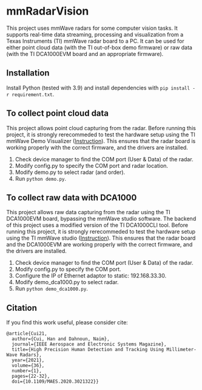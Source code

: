 # mmRadarVision

This project uses mmWave radars for some computer vision tasks. It supports real-time data streaming, processing and visualization from a Texas Instruments (TI) mmWave radar board to a PC. 
It can be used for either point cloud data (with the TI out-of-box demo firmware) or raw data (with the TI DCA1000EVM board and an appropriate firmware).

## Installation 

Install Python (tested with 3.9) and install dependencies with ```pip install -r requirement.txt```.

## To collect point cloud data

This project allows point cloud capturing from the radar.
Before running this project, it is strongly rerecommeded to test the hardware setup using the TI mmWave Demo Visualizer ([Instruction](https://www.ti.com/lit/ug/swru587/swru587.pdf)). 
This ensures that the radar board is working properly with the correct firmware, and the drivers are installed. 
1. Check device manager to find the COM port (User & Data) of the radar. 
2. Modify config.py to specify the COM port and radar location. 
3. Modify demo.py to select radar (and order).
4. Run ```python demo.py```.

## To collect raw data with DCA1000

This project allows raw data capturing from the radar using the TI DCA1000EVM board, bypassing the mmWave studio software. 
The backend of this project uses a modified version of the TI DCA1000CLI tool.
Before running this project, it is strongly rerecommeded to test the hardware setup using the TI mmWave studio ([Instruction](https://www.ti.com/lit/ml/spruik7/spruik7.pdf)).
This ensures that the radar board and the DCA1000EVM are working properly with the correct firmware, and the drivers are installed. 
1. Check device manager to find the COM port (User & Data) of the radar. 
2. Modify config.py to specify the COM port. 
3. Configure the IP of Ethernet adaptor to static: 192.168.33.30.
4. Modify demo_dca1000.py to select radar.
4. Run ```python demo_dca1000.py```.

## Citation

If you find this work useful, please consider cite:
```
@article{Cui21,
  author={Cui, Han and Dahnoun, Naim},
  journal={IEEE Aerospace and Electronic Systems Magazine}, 
  title={High Precision Human Detection and Tracking Using Millimeter-Wave Radars}, 
  year={2021},
  volume={36},
  number={1},
  pages={22-32},
  doi={10.1109/MAES.2020.3021322}}
```